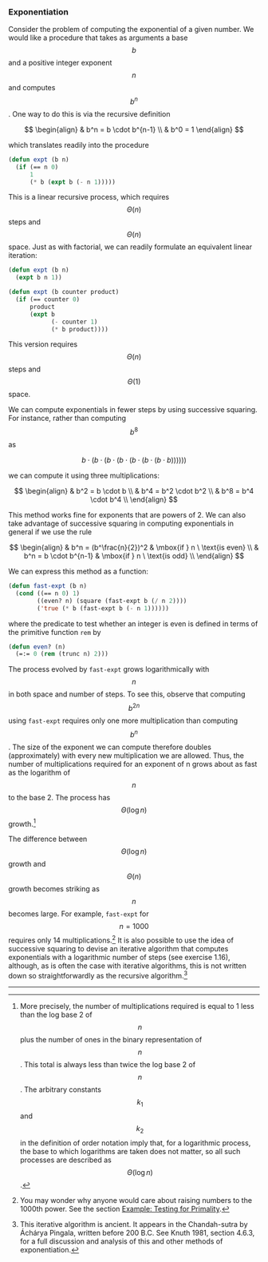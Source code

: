 ### Exponentiation

Consider the problem of computing the exponential of a given number. We would like a procedure that takes as arguments a base $$b$$ and a positive integer exponent $$n$$ and computes $$b^n$$. One way to do this is via the recursive definition

$$
\begin{align}
& b^n = b \cdot b^{n-1} \\
& b^0 = 1
\end{align}
$$

which translates readily into the procedure

```lisp
(defun expt (b n)
  (if (== n 0)
      1
      (* b (expt b (- n 1)))))
```

This is a linear recursive process, which requires $$\Theta(n)$$ steps and $$\Theta(n)$$ space. Just as with factorial, we can readily formulate an equivalent linear iteration:

```lisp
(defun expt (b n)
  (expt b n 1))

(defun expt (b counter product)
  (if (== counter 0)
      product
      (expt b
            (- counter 1)
            (* b product))))
```

This version requires $$\Theta(n)$$ steps and $$\Theta(1)$$ space.

We can compute exponentials in fewer steps by using successive squaring. For instance, rather than computing $$b^8$$ as

$$
b \cdot (b \cdot (b \cdot (b \cdot (b \cdot (b \cdot (b \cdot b))))))
$$

we can compute it using three multiplications:

$$
\begin{align}
& b^2 = b \cdot b \\
& b^4 = b^2 \cdot b^2 \\
& b^8 = b^4 \cdot b^4 \\
\end{align}
$$

This method works fine for exponents that are powers of 2. We can also take advantage of successive squaring in computing exponentials in general if we use the rule

$$
\begin{align}
& b^n = (b^\frac{n}{2})^2 & \mbox{if } n \ \text{is even} \\
& b^n = b \cdot b^{n-1} & \mbox{if } n \ \text{is odd} \\
\end{align}
$$

We can express this method as a function:

```lisp
(defun fast-expt (b n)
  (cond ((== n 0) 1)
        ((even? n) (square (fast-expt b (/ n 2))))
        ('true (* b (fast-expt b (- n 1))))))
```

where the predicate to test whether an integer is even is defined in terms of the primitive function ``rem`` by

```lisp
(defun even? (n)
  (=:= 0 (rem (trunc n) 2)))
```

The process evolved by ``fast-expt`` grows logarithmically with $$n$$ in both space and number of steps. To see this, observe that computing $$b^{2n}$$ using ``fast-expt`` requires only one more multiplication than computing $$b^n$$. The size of the exponent we can compute therefore doubles (approximately) with every new multiplication we are allowed. Thus, the number of multiplications required for an exponent of n grows about as fast as the logarithm of $$n$$ to the base 2. The process has $$\Theta(\log n)$$ growth.[^1]

The difference between $$\Theta(\log n)$$ growth and $$\Theta(n)$$ growth becomes striking as $$n$$ becomes large. For example, ``fast-expt`` for $$n = 1000$$ requires only 14 multiplications.[^2] It is also possible to use the idea of successive squaring to devise an iterative algorithm that computes exponentials with a logarithmic number of steps (see exercise 1.16), although, as is often the case with iterative algorithms, this is not written down so straightforwardly as the recursive algorithm.[^3]

----

[^1]: More precisely, the number of multiplications required is equal to 1 less than the log base 2 of $$n$$ plus the number of ones in the binary representation of $$n$$. This total is always less than twice the log base 2 of $$n$$. The arbitrary constants $$k_1$$ and $$k_2$$ in the definition of order notation imply that, for a logarithmic process, the base to which logarithms are taken does not matter, so all such processes are described as $$\Theta(\log n)$$.

[^2]: You may wonder why anyone would care about raising numbers to the 1000th power. See the section [Example: Testing for Primality]().

[^3]: This iterative algorithm is ancient. It appears in the Chandah-sutra by Áchárya Pingala, written before 200 B.C. See Knuth 1981, section 4.6.3, for a full discussion and analysis of this and other methods of exponentiation.




